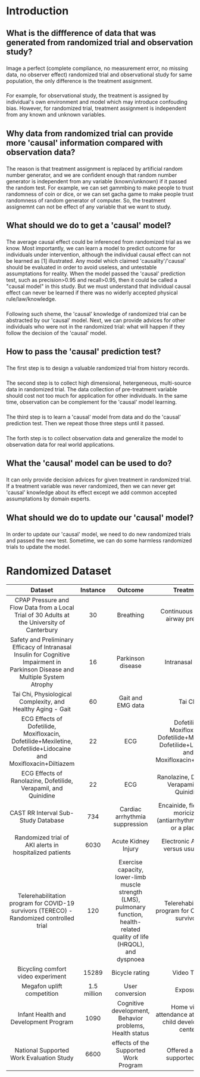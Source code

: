 # Introduction

## What is the diffference of data that was generated from randomized trial and observation study?
###
Image a perfect (complete compliance, no measurement error, no missing data, no observer effect) randomized trial and observational study for same population, the only difference is the treatment assignment.
###
For example, for observational study, the treatment is assigned by individual's own environment and model which may introduce confouding bias. However, for randomized trial, treatment assignment is independent from any known and unknown variables.

## Why data from randomized trial can provide more 'causal' information compared with observation data?
###
The reason is that treatment assignment is replaced by artificial random number generator, and we are confident enough that random number generator is independent from any variable (known/unknown) if it passed the random test. For example, we can set gammbing to make people to trust randomness of coin or dice, or we can set gacha game to make people trust randomness of random generator of computer. So, the treatment assignemnt can not be effect of any variable that we want to study.

## What should we do to get a 'causal' model?
###
The average causal effect could be inferenced from randomized trial as we know. Most importantly, we can learn a model to predict outcome for individuals under intervention, although the individual causal effect can not be learned as [1] illustrated. Any model which claimed 'causality'/'causal' should be evaluated in order to avoid useless, and untestable assumptations for reality. When the model passed the 'causal' prediction test, such as precision>0.95 and recall>0.95, then it could be called a "causal model" in this study. But we must understand that individual causal effect can never be learned if there was no widerly accepted physical rule/law/knowledge. 
###
Following such sheme, the 'causal' knowledge of randomized trial can be abstracted by our 'causal' model. Next, we can provide advices for other individuals who were not in the randomized trial: what will happen if they follow the decision of the 'causal' model.

## How to pass the 'causal' prediction test?

### 
The first step is to design a valuable randomized trial from history records.

### 
The second step is to collect high dimensional, hetergeneous, multi-source data in randomized trial. The data collection of pre-treatment variable should cost not too much for application for other individuals. In the same time, observation can be complement for the 'causal' model learning.

### 
The third step is to learn a 'causal' model from data and do the 'causal' prediction test. Then we repeat those three steps until it passed.

### 
The forth step is to collect observation data and generalize the model to observation data for real world applications.

## What the 'causal' model can be used to do?
### 
It can only provide decision advices for given treatment in randomized trial. If a treatment variable was never randomized, then we can never get 'causal' knowledge about its effect except we add common accepted assumptations by domain experts.


## What should we do to update our 'causal' model?
### 
In order to update our 'causal' model, we need to do new randomized trials and passed the new test. Sometime, we can do some harmless randomized trials to update the model.


# Randomized Dataset

|                                                             Dataset                                                             |   Instance  |                                                            Outcome                                                            |                                             Treatment                                            |                                  Link                                  |
|:-------------------------------------------------------------------------------------------------------------------------------:|:-----------:|:-----------------------------------------------------------------------------------------------------------------------------:|:------------------------------------------------------------------------------------------------:|:----------------------------------------------------------------------:|
|                   CPAP Pressure and Flow Data from a Local Trial of 30 Adults at the University of Canterbury                   |      30     |                                                           Breathing                                                           |                                Continuous positive airway pressure                               |        https://physionet.org/content/cpap-data-canterbury/1.0.1/       |
| Safety and Preliminary Efficacy of Intranasal Insulin for Cognitive Impairment in Parkinson Disease and Multiple System Atrophy |      16     |                                                       Parkinson disease                                                       |                                        Intranasal insulin                                        |               https://physionet.org/content/inipdmsa/1.0/              |
|                                   Tai Chi, Physiological Complexity, and Healthy Aging - Gait                                   |      60     |                                                       Gait and EMG data                                                       |                                              Tai Chi                                             |              https://physionet.org/content/taichidb/1.0.2/             |
|         ECG Effects of Dofetilide, Moxifloxacin, Dofetilide+Mexiletine, Dofetilide+Lidocaine and Moxifloxacin+Diltiazem         |      22     |                                                              ECG                                                              | Dofetilide, Moxifloxacin, Dofetilide+Mexiletine, Dofetilide+Lidocaine and Moxifloxacin+Diltiazem |              https://physionet.org/content/ecgdmmld/1.0.0/             |
|                                 ECG Effects of Ranolazine, Dofetilide, Verapamil, and Quinidine                                 |      22     |                                                              ECG                                                              |                         Ranolazine, Dofetilide, Verapamil, and Quinidine                         |              https://physionet.org/content/ecgrdvq/1.0.0/              |
|                                               CAST RR Interval Sub-Study Database                                               |     734     |                                                 Cardiac arrhythmia suppression                                                |               Encainide, flecainide, moricizine (antiarrhythmic drugs) or a placebo              |               https://physionet.org/content/crisdb/1.0.0/              |
|                                     Randomized trial of AKI alerts in hospitalized patients                                     |     6030    |                                                      Acute Kidney Injury                                                      |                              Electronic AKI alert versus usual care                              |    https://datadryad.org/stash/dataset/doi:10.5061%2Fdryad.4f4qrfj95   |
|                     Telerehabilitation program for COVID-19 survivors (TERECO) - Randomized controlled trial                    |     120     | Exercise capacity, lower-limb muscle strength (LMS), pulmonary function, health-related quality of life (HRQOL), and dyspnoea |                         Telerehabilitation program for COVID-19 survivors                        |    https://datadryad.org/stash/dataset/doi:10.5061%2Fdryad.59zw3r27n   |
|                                                Bicycling comfort video experiment                                               |    15289    |                                                         Bicycle rating                                                        |                                            Video Type                                            |        https://datadryad.org/stash/dataset/doi:10.25338%2FB8KG77       |
|                                                    Megafon uplift competition                                                   | 1.5 million |                                                        User conversion                                                        |                                          Exposure                                           | https://ods.ai/tracks/df21-megafon/competitions/megafon-df21-comp/data |
|                                                    Infant Health and Development Program                                                   | 1090 |                                                        Cognitive development, Behavior problems, Health status                                                       |                                          Home visits, attendance at a special child development center                                           | https://www.icpsr.umich.edu/web/HMCA/studies/9795 |
|                                                    National Supported Work Evaluation Study                                                   | 6600 |                                                        effects of the Supported Work Program                                                       |                                          Offered a job in supported work                                           | https://www.icpsr.umich.edu/web/ICPSR/studies/7865 |
